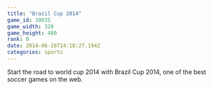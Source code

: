 ```yaml
---
title: "Brazil Cup 2014"
game_id: 10035
game_width: 320
game_height: 480
rank: 0
date: 2014-06-16T14:18:27.194Z
categories: sports
---
```

Start the road to world cup 2014 with Brazil Cup 2014, one of the best soccer games on the web.